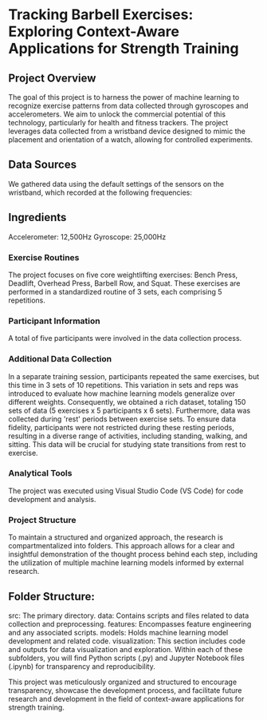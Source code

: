 # Tracking Barbell Exercises: Exploring Context-Aware Applications for Strength Training

## Project Overview
The goal of this project is to harness the power of machine learning to recognize exercise patterns from data collected through gyroscopes and accelerometers. We aim to unlock the commercial potential of this technology, particularly for health and fitness trackers. The project leverages data collected from a wristband device designed to mimic the placement and orientation of a watch, allowing for controlled experiments.

## Data Sources
We gathered data using the default settings of the sensors on the wristband, which recorded at the following frequencies:

## Ingredients
Accelerometer: 12,500Hz
Gyroscope: 25,000Hz
### Exercise Routines
The project focuses on five core weightlifting exercises: Bench Press, Deadlift, Overhead Press, Barbell Row, and Squat. These exercises are performed in a standardized routine of 3 sets, each comprising 5 repetitions.

### Participant Information
A total of five participants were involved in the data collection process.

### Additional Data Collection
In a separate training session, participants repeated the same exercises, but this time in 3 sets of 10 repetitions. This variation in sets and reps was introduced to evaluate how machine learning models generalize over different weights. Consequently, we obtained a rich dataset, totaling 150 sets of data (5 exercises x 5 participants x 6 sets). Furthermore, data was collected during 'rest' periods between exercise sets. To ensure data fidelity, participants were not restricted during these resting periods, resulting in a diverse range of activities, including standing, walking, and sitting. This data will be crucial for studying state transitions from rest to exercise.

### Analytical Tools
The project was executed using Visual Studio Code (VS Code) for code development and analysis.

### Project Structure
To maintain a structured and organized approach, the research is compartmentalized into folders. This approach allows for a clear and insightful demonstration of the thought process behind each step, including the utilization of multiple machine learning models informed by external research.

## Folder Structure:
src: The primary directory.
data: Contains scripts and files related to data collection and preprocessing.
features: Encompasses feature engineering and any associated scripts.
models: Holds machine learning model development and related code.
visualization: This section includes code and outputs for data visualization and exploration.
Within each of these subfolders, you will find Python scripts (.py) and Jupyter Notebook files (.ipynb) for transparency and reproducibility.

This project was meticulously organized and structured to encourage transparency, showcase the development process, and facilitate future research and development in the field of context-aware applications for strength training.
